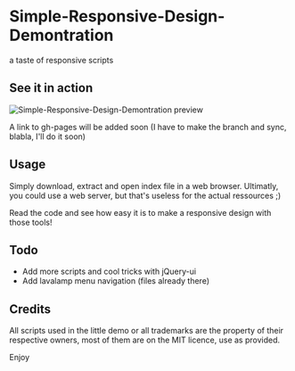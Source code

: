 Simple-Responsive-Design-Demontration
=====================================

a taste of responsive scripts

See it in action
----------------

![Simple-Responsive-Design-Demontration preview](https://raw.github.com/GabLeRoux/Simple-Responsive-Design-Demontration/master/preview.jpg)

A link to gh-pages will be added soon (I have to make the branch and sync, blabla, I'll do it soon)

Usage
-----

Simply download, extract and open index file in a web browser. Ultimatly, you could use a web server, but that's useless for the actual ressources ;)

Read the code and see how easy it is to make a responsive design with those tools!

Todo
----
* Add more scripts and cool tricks with jQuery-ui
* Add lavalamp menu navigation (files already there)

Credits
-------
All scripts used in the little demo or all trademarks are the property of their respective owners, most of them are on the MIT licence, use as provided.

Enjoy
